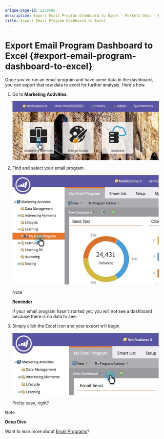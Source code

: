 ```yaml
---
unique-page-id: 2359598
description: Export Email Program Dashboard to Excel - Marketo Docs - Product Documentation
title: Export Email Program Dashboard to Excel
---
```


# Export Email Program Dashboard to Excel {#export-email-program-dashboard-to-excel}

Once you've run an email program and have some data in the dashboard, you can export that raw data to excel for further analysis. Here's how.

1. Go to **Marketing Activities**.

   ![](assets/login-marketing-activities-1.png)

1. Find and select your email program.

   ![](assets/lifecycledashboard.jpg)

   >[!NOTE]
   >
   >**Reminder**
   >
   >
   >If your email program hasn't started yet, you will not see a dashboard because there is no data to see.

1. Simply click the Excel icon and your export will begin.

   ![](assets/lifecycle.jpg)

   Pretty easy, right?

>[!NOTE]
>
>**Deep Dive**
>
>Want to lean more about [Email Programs](http://docs.marketo.com/display/docs/email+programs)?

